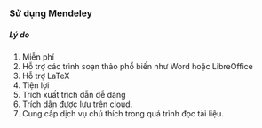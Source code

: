 ### Sử dụng Mendeley
##### Lý do
1. Miễn phí
2. Hỗ trợ các trình soạn thảo phổ biến như Word hoặc LibreOffice
3. Hỗ trợ LaTeX
4. Tiện lợi
5. Trích xuất trích dẫn dễ dàng
6. Trích dẫn được lưu trên cloud.
7. Cung cấp dịch vụ chú thích trong quá trình đọc tài liệu.
